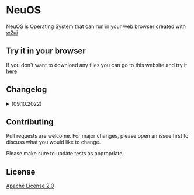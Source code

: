 # NeuOS

NeuOS is Operating System that can run in your web browser created with [w2ui](https://w2ui.com/web/) 

## Try it in your browser
If you don't want to download any files you can go to this website and try it [here](https://neuos.tk/)


## Changelog
<details>
<summary>(09.10.2022)</summary>
<br>
[+] Added Welcome App
[-] Updated Plasma Editor
[+] Added Toolbar
[+] Added favicon
[+] Added Tetris
</details>

## Contributing
Pull requests are welcome. For major changes, please open an issue first to discuss what you would like to change.

Please make sure to update tests as appropriate.

## License
[Apache License 2.0](https://github.com/Badless/NeuOS/blob/main/LICENSE)

